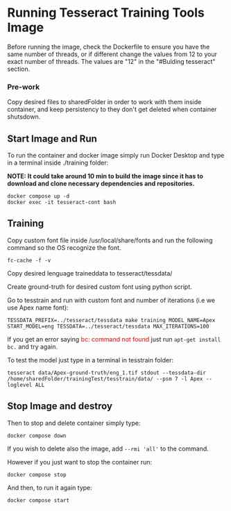 # Running Tesseract Training Tools Image
Before running the image, check the Dockerfile to ensure you have the same number of threads, or if different change the values from 12 to your
exact number of threads. The values are "12" in the "#Bulding tesseract" section.

### Pre-work 
Copy desired files to sharedFolder in order to work with them inside container, and keep persistency to they don't get deleted when container shutsdown.

## Start Image and Run
To run the container and docker image simply run Docker Desktop and type in a terminal inside ./training folder:

**NOTE: It could take around 10 min to build the image since it has to download and clone necessary dependencies and repositories.** 
```
docker compose up -d
docker exec -it tesseract-cont bash
```

## Training
Copy custom font file inside /usr/local/share/fonts and run the following command so the OS recognize the font.
```
fc-cache -f -v
```

Copy desired lenguage traineddata to tesseract/tessdata/

Create ground-truth for desired custom font using python script.

Go to tesstrain and run with custom font and number of iterations (i.e we use Apex name font):

```
TESSDATA_PREFIX=../tesseract/tessdata make training MODEL_NAME=Apex START_MODEL=eng TESSDATA=../tesseract/tessdata MAX_ITERATIONS=100
```

If you get an error saying <font color="red">bc: command not found</font> just run ```apt-get install bc.``` and try again. 

To test the model just type in a terminal in tesstrain folder: 

```
tesseract data/Apex-ground-truth/eng_1.tif stdout --tessdata-dir /home/sharedFolder/trainingTest/tesstrain/data/ --psm 7 -l Apex --loglevel ALL
```

## Stop Image and destroy
Then to stop and delete container simply type:

```
docker compose down
```

If you wish to delete also the image, add ```--rmi 'all'``` to the command.

However if you just want to stop the container run:

```
docker compose stop
```

And then, to run it again type:

```
docker compose start
```

